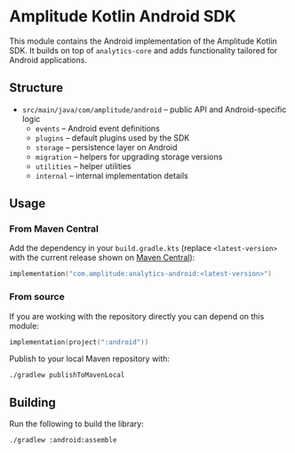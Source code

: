 # Amplitude Kotlin Android SDK

This module contains the Android implementation of the Amplitude Kotlin SDK. It builds on top of `analytics-core` and adds functionality tailored for Android applications.

## Structure
- `src/main/java/com/amplitude/android` – public API and Android-specific logic
    - `events` – Android event definitions
    - `plugins` – default plugins used by the SDK
    - `storage` – persistence layer on Android
    - `migration` – helpers for upgrading storage versions
    - `utilities` – helper utilities
    - `internal` – internal implementation details

## Usage

### From Maven Central
Add the dependency in your `build.gradle.kts` (replace `<latest-version>` with the current release shown on [Maven Central](https://search.maven.org/artifact/com.amplitude/analytics-android)):

```kotlin
implementation("com.amplitude:analytics-android:<latest-version>")
```

### From source
If you are working with the repository directly you can depend on this module:

```kotlin
implementation(project(":android"))
```

Publish to your local Maven repository with:

```
./gradlew publishToMavenLocal
```

## Building
Run the following to build the library:

```
./gradlew :android:assemble
```